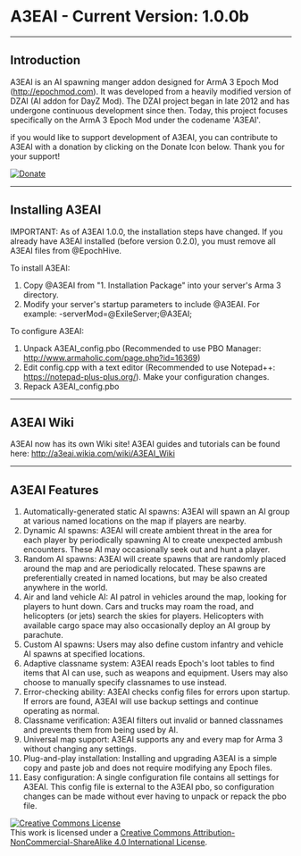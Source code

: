 A3EAI - Current Version: 1.0.0b
=====

---
Introduction
---
A3EAI is an AI spawning manger addon designed for ArmA 3 Epoch Mod (http://epochmod.com). It was developed from a heavily modified version of DZAI (AI addon for DayZ Mod). The DZAI project began in late 2012 and has undergone continuous development since then. Today, this project focuses specifically on the ArmA 3 Epoch Mod under the codename 'A3EAI'.

if you would like to support development of A3EAI, you can contribute to A3EAI with a donation by clicking on the Donate Icon below. Thank you for your support!

[![Donate](https://www.paypalobjects.com/en_US/i/btn/btn_donate_LG.gif)](https://www.paypal.com/cgi-bin/webscr?cmd=_s-xclick&hosted_button_id=9PESMPV4SQFDJ)

---
Installing A3EAI
---
IMPORTANT: As of A3EAI 1.0.0, the installation steps have changed. If you already have A3EAI installed (before version 0.2.0), you must remove all A3EAI files from @EpochHive.

To install A3EAI:

1. Copy @A3EAI from "1. Installation Package" into your server's Arma 3 directory.
2. Modify your server's startup parameters to include @A3EAI. For example: -serverMod=@ExileServer;@A3EAI;

To configure A3EAI:

1. Unpack A3EAI_config.pbo (Recommended to use PBO Manager: http://www.armaholic.com/page.php?id=16369)
2. Edit config.cpp with a text editor (Recommended to use Notepad++: https://notepad-plus-plus.org/). Make your configuration changes.
3. Repack A3EAI_config.pbo

---
A3EAI Wiki
---
A3EAI now has its own Wiki site! A3EAI guides and tutorials can be found here: http://a3eai.wikia.com/wiki/A3EAI_Wiki

---
A3EAI Features
---
1. Automatically-generated static AI spawns: A3EAI will spawn an AI group at various named locations on the map if players are nearby.
2. Dynamic AI spawns: A3EAI will create ambient threat in the area for each player by periodically spawning AI to create unexpected ambush encounters. These AI may occasionally seek out and hunt a player.
3. Random AI spawns: A3EAI will create spawns that are randomly placed around the map and are periodically relocated. These spawns are preferentially created in named locations, but may be also created anywhere in the world.
4. Air and land vehicle AI: AI patrol in vehicles around the map, looking for players to hunt down. Cars and trucks may roam the road, and helicopters (or jets) search the skies for players. Helicopters with available cargo space may also occasionally deploy an AI group by parachute.
5. Custom AI spawns: Users may also define custom infantry and vehicle AI spawns at specified locations.
6. Adaptive classname system: A3EAI reads Epoch's loot tables to find items that AI can use, such as weapons and equipment. Users may also choose to manually specify classnames to use instead.
7. Error-checking ability: A3EAI checks config files for errors upon startup. If errors are found, A3EAI will use backup settings and continue operating as normal.
8. Classname verification: A3EAI filters out invalid or banned classnames and prevents them from being used by AI.
9. Universal map support: A3EAI supports any and every map for Arma 3 without changing any settings.
10. Plug-and-play installation: Installing and upgrading A3EAI is a simple copy and paste job and does not require modifying any Epoch files.
11. Easy configuration: A single configuration file contains all settings for A3EAI. This config file is external to the A3EAI pbo, so configuration changes can be made without ever having to unpack or repack the pbo file. 


<a rel="license" href="http://creativecommons.org/licenses/by-nc-sa/4.0/"><img alt="Creative Commons License" style="border-width:0" src="https://i.creativecommons.org/l/by-nc-sa/4.0/88x31.png" /></a><br />This work is licensed under a <a rel="license" href="http://creativecommons.org/licenses/by-nc-sa/4.0/">Creative Commons Attribution-NonCommercial-ShareAlike 4.0 International License</a>.